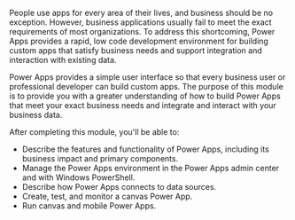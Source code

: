 People use apps for every area of their lives, and business should be no exception. However, business applications usually fail to meet the exact requirements of most organizations. To address this shortcoming, Power Apps provides a rapid, low code development environment for building custom apps that satisfy business needs and support integration and interaction with existing data.

Power Apps provides a simple user interface so that every business user or professional developer can build custom apps. The purpose of this module is to provide you with a greater understanding of how to build Power Apps that meet your exact business needs and integrate and interact with your business data.

After completing this module, you'll be able to:

 *  Describe the features and functionality of Power Apps, including its business impact and primary components.
 *  Manage the Power Apps environment in the Power Apps admin center and with Windows PowerShell.
 *  Describe how Power Apps connects to data sources.
 *  Create, test, and monitor a canvas Power App.
 *  Run canvas and mobile Power Apps.
